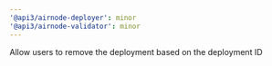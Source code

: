 ```yaml
---
'@api3/airnode-deployer': minor
'@api3/airnode-validator': minor
---
```


Allow users to remove the deployment based on the deployment ID
